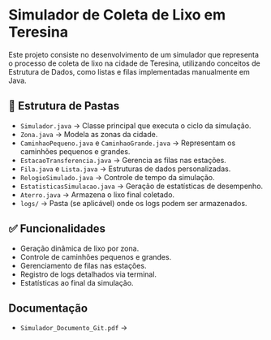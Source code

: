# Simulador de Coleta de Lixo em Teresina

Este projeto consiste no desenvolvimento de um simulador que representa o processo de coleta de lixo na cidade de Teresina, utilizando conceitos de Estrutura de Dados, como listas e filas implementadas manualmente em Java.

## 📂 Estrutura de Pastas

- `Simulador.java` → Classe principal que executa o ciclo da simulação.
- `Zona.java` → Modela as zonas da cidade.
- `CaminhaoPequeno.java` e `CaminhaoGrande.java` → Representam os caminhões pequenos e grandes.
- `EstacaoTransferencia.java` → Gerencia as filas nas estações.
- `Fila.java` e `Lista.java` → Estruturas de dados personalizadas.
- `RelogioSimulado.java` → Controle de tempo da simulação.
- `EstatisticasSimulacao.java` → Geração de estatísticas de desempenho.
- `Aterro.java` → Armazena o lixo final coletado.
- `logs/` → Pasta (se aplicável) onde os logs podem ser armazenados.

## ✅ Funcionalidades

- Geração dinâmica de lixo por zona.
- Controle de caminhões pequenos e grandes.
- Gerenciamento de filas nas estações.
- Registro de logs detalhados via terminal.
- Estatísticas ao final da simulação.

## Documentação 

- `Simulador_Documento_Git.pdf` →

